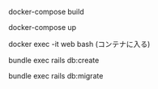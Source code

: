 docker-compose build

docker-compose up

docker exec -it web bash (コンテナに入る)

bundle exec rails db:create

bundle exec rails db:migrate
